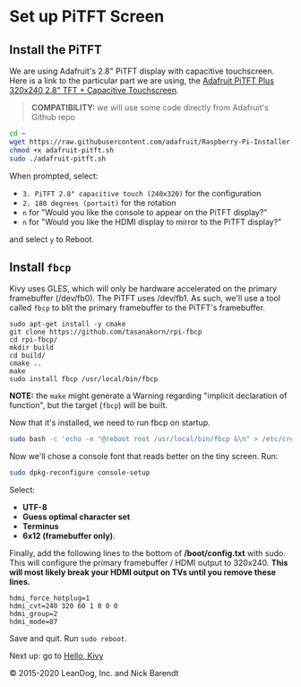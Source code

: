 # Set up PiTFT Screen


## Install the PiTFT

We are using Adafruit's 2.8" PiTFT display with capacitive touchscreen.  Here is a link to the particular part we are using, the [Adafruit PiTFT Plus 320x240 2.8" TFT + Capacitive Touchscreen](https://www.adafruit.com/product/2423).

> **COMPATIBILITY:** we will use some code directly from Adafruit's Github repo

```bash
cd ~
wget https://raw.githubusercontent.com/adafruit/Raspberry-Pi-Installer-Scripts/master/adafruit-pitft.sh
chmod +x adafruit-pitft.sh
sudo ./adafruit-pitft.sh
```

When prompted, select:

* ``3. PiTFT 2.8" capacitive touch (240x320)`` for the configuration
* ``2. 180 degrees (portait)`` for the rotation
* ``n`` for "Would you like the console to appear on the PiTFT display?"
* ``n`` for "Would you like the HDMI display to mirror to the PiTFT display?"

and select ``y`` to Reboot.

## Install `fbcp`

Kivy uses GLES, which will only be hardware accelerated on the primary framebuffer (/dev/fb0). The PiTFT uses /dev/fb1. As such, we'll use a tool called `fbcp` to blit the primary framebuffer to the PiTFT's framebuffer.

```
sudo apt-get install -y cmake
git clone https://github.com/tasanakorn/rpi-fbcp
cd rpi-fbcp/
mkdir build
cd build/
cmake ..
make
sudo install fbcp /usr/local/bin/fbcp
```

**NOTE:** the ``make`` might generate a Warning regarding "implicit declaration of function", but the target (``fbcp``) will be built.

Now that it's installed, we need to run fbcp on startup.

```bash
sudo bash -c 'echo -e "@reboot root /usr/local/bin/fbcp &\n" > /etc/cron.d/0_fbcp'
```

Now we'll chose a console font that reads better on the tiny screen. Run:

```bash
sudo dpkg-reconfigure console-setup
```

Select:

* **UTF-8**
* **Guess optimal character set**
* **Terminus** 
* **6x12 (framebuffer only)**.

Finally, add the following lines to the bottom of **/boot/config.txt** with sudo. This will configure the primary framebuffer / HDMI output to 320x240. **This will most likely break your HDMI output on TVs until you remove these lines.**

```
hdmi_force_hotplug=1
hdmi_cvt=240 320 60 1 0 0 0
hdmi_group=2
hdmi_mode=87
```

Save and quit. Run `sudo reboot`.

Next up: go to [Hello, Kivy](../02.3_Hello_Kivy/README.md)

&copy; 2015-2020 LeanDog, Inc. and Nick Barendt
